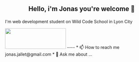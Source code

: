 ## <p align="center">Hello, i'm Jonas you're welcome 👋</p>

I'm web development student on Wild Code School in Lyon City

<img src="https://www.wildcodeschool.com/static/imgs/logo.png" width="200" height="68">
----
* 📫 How to reach me jonas.jallet@gmail.com
* 💬 Ask me about ...

<!--
**JonasJallet/JonasJallet** is a ✨ _special_ ✨ repository because its `README.md` (this file) appears on your GitHub profile.

Here are some ideas to get you started:

- 🔭 I’m currently working on ...
- 🌱 I’m currently learning ...
- 👯 I’m looking to collaborate on ...
- 🤔 I’m looking for help with ...
- 💬 Ask me about ...
- 📫 How to reach me: jonas.jallet@gmail.com
- 😄 Pronouns: ...
- ⚡ Fun fact: ...
-->
